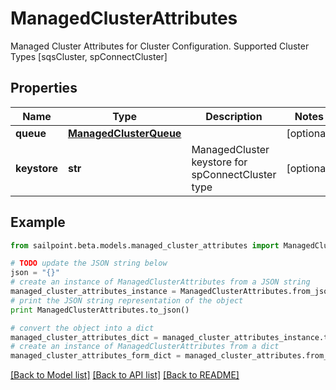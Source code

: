 # ManagedClusterAttributes

Managed Cluster Attributes for Cluster Configuration. Supported Cluster Types [sqsCluster, spConnectCluster]

## Properties

Name | Type | Description | Notes
------------ | ------------- | ------------- | -------------
**queue** | [**ManagedClusterQueue**](ManagedClusterQueue.md) |  | [optional] 
**keystore** | **str** | ManagedCluster keystore for spConnectCluster type | [optional] 

## Example

```python
from sailpoint.beta.models.managed_cluster_attributes import ManagedClusterAttributes

# TODO update the JSON string below
json = "{}"
# create an instance of ManagedClusterAttributes from a JSON string
managed_cluster_attributes_instance = ManagedClusterAttributes.from_json(json)
# print the JSON string representation of the object
print ManagedClusterAttributes.to_json()

# convert the object into a dict
managed_cluster_attributes_dict = managed_cluster_attributes_instance.to_dict()
# create an instance of ManagedClusterAttributes from a dict
managed_cluster_attributes_form_dict = managed_cluster_attributes.from_dict(managed_cluster_attributes_dict)
```
[[Back to Model list]](../README.md#documentation-for-models) [[Back to API list]](../README.md#documentation-for-api-endpoints) [[Back to README]](../README.md)


